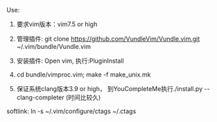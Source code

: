 Use:

1. 要求vim版本：vim7.5 or high 

2. 管理插件: git clone https://github.com/VundleVim/Vundle.vim.git ~/.vim/bundle/Vundle.vim

3. 安装插件: Open vim, 执行:PluginInstall

4. cd bundle/vimproc.vim; make -f make_unix.mk

5. 保证系统clang版本3.9 or high， 到YouCompleteMe执行./install.py --clang-completer (时间比较久)


softlink:
ln -s ~/.vim/configure/ctags ~/.ctags
